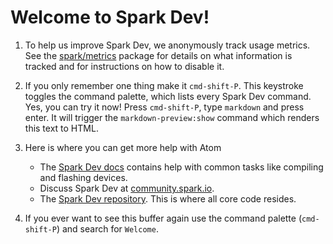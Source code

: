 # Welcome to Spark Dev!

1. To help us improve Spark Dev, we anonymously track usage metrics. See the
   [spark/metrics](https://github.com/spark/metrics) package for details on what
   information is tracked and for instructions on how to disable it.

2. If you only remember one thing make it `cmd-shift-P`. This keystroke toggles
   the command palette, which lists every Spark Dev command. Yes, you can try it now!
   Press `cmd-shift-P`, type `markdown` and press enter. It will trigger the
   `markdown-preview:show` command which renders this text to HTML.

3. Here is where you can get more help with Atom

   * The [Spark Dev docs](http://docs.spark.io/dev/) contains help with common tasks
     like compiling and flashing devices.
   * Discuss Spark Dev at [community.spark.io](https://community.spark.io/).
   * The [Spark Dev repository](https://github.com/spark/spark-dev). This is where all
     core code resides.

4. If you ever want to see this buffer again use the command palette
   (`cmd-shift-P`) and search for `Welcome`.
